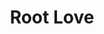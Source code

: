 ---
pid: MP164
title: Root Love
location_transcription: Center City
zipcode: '19139'
outside_phl: 
neighborhood: Walnut Hill
age: '11'
age_range: 6-13
instagram: 
image_file_name: MP_164.jpg
proposal_transcription: 
topic: Environment,Love
topic_summary: 0, 0
type: Other No Form
keywords_other: root
credit: Tatynna Steplight
image_labels: 
twitter: 
facebook: 
permalink: "/monuments/mp164/"
layout: item-page
---